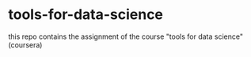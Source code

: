 # tools-for-data-science
this repo contains the assignment of the course "tools for data science" (coursera)
